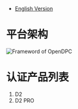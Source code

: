 * [English Version](./README.md)

# 平台架构
![Frameword of OpenDPC](Framework.png"Framework")

# 认证产品列表
1. D2  
2. D2 PRO  

